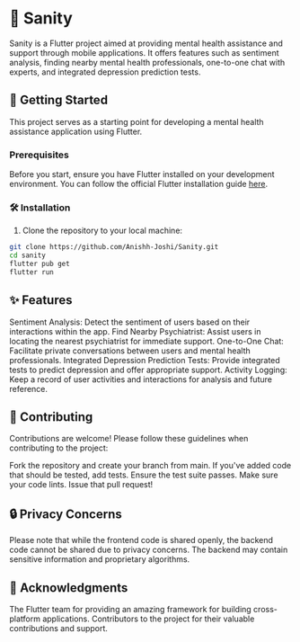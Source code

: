 # 🧠 Sanity

Sanity is a Flutter project aimed at providing mental health assistance and support through mobile applications. It offers features such as sentiment analysis, finding nearby mental health professionals, one-to-one chat with experts, and integrated depression prediction tests.

## 🚀 Getting Started

This project serves as a starting point for developing a mental health assistance application using Flutter.

### Prerequisites

Before you start, ensure you have Flutter installed on your development environment. You can follow the official Flutter installation guide [here](https://flutter.dev/docs/get-started/install).

### 🛠️ Installation

1. Clone the repository to your local machine:
```bash
git clone https://github.com/Anishh-Joshi/Sanity.git
cd sanity
flutter pub get
flutter run
```

##    ✨ Features

Sentiment Analysis: Detect the sentiment of users based on their interactions within the app.
Find Nearby Psychiatrist: Assist users in locating the nearest psychiatrist for immediate support.
One-to-One Chat: Facilitate private conversations between users and mental health professionals.
Integrated Depression Prediction Tests: Provide integrated tests to predict depression and offer appropriate support.
Activity Logging: Keep a record of user activities and interactions for analysis and future reference.

## 🤝 Contributing

Contributions are welcome! Please follow these guidelines when contributing to the project:

Fork the repository and create your branch from main.
If you've added code that should be tested, add tests.
Ensure the test suite passes.
Make sure your code lints.
Issue that pull request!

## 🔒 Privacy Concerns

Please note that while the frontend code is shared openly, the backend code cannot be shared due to privacy concerns. The backend may contain sensitive information and proprietary algorithms.

## 🙏 Acknowledgments

The Flutter team for providing an amazing framework for building cross-platform applications.
Contributors to the project for their valuable contributions and support.
